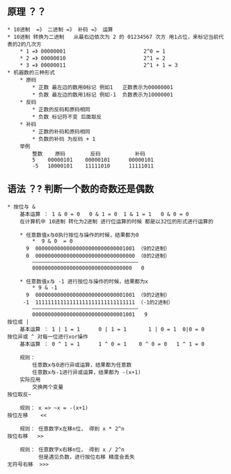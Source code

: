 ## 原理 ？？
    * 10进制  =》 二进制 =》 补码 =》 运算
    * 10进制 转换为二进制   从最右边依次为 2 的 01234567 次方 用1占位，来标记当前代表的2的几次方
        * 1 =》 00000001                         2^0 = 1
        * 2 =》 00000010                         2^1 = 2
        * 3 =》 00000011                         2^1 + 1 = 3 
    * 机器数的三种形式
        * 原码 
            * 正数 最左边的数用0标记 例如1   正数表示为00000001  
            * 负数 最左边的数用1标记 例如-1  负数表示为10000001
        * 反码
            * 正数的反码和原码相同
            * 负数 标记符不变 后面取反
        * 补码
            * 正数的补码和原码相同
            * 负数的补码 为反码 + 1
        举例
            整数    原码        反码           补码
            5    00000101    00000101      00000101
            -5   10000101    11111010      11111011
## 语法 ？? 判断一个数的奇数还是偶数
    * 按位与 & 
        基本运算 ： 1 & 0 = 0   0 & 1 = 0  1 & 1 = 1   0 & 0 = 0
        在计算机中 10进制 转化为2进制 进行位运算的时候 都是以32位的形式进行运算的

        * 任意数值x与0执行按位与操作的时候，结果都为0
            *  9 & 0  = 0
          9  00000000000000000000000000001001 （9的2进制）
          0  00000000000000000000000000000000 （0的2进制）
            ——————————————————————————————————
            00000000000000000000000000000000   0

        * 任意数值x与 -1 进行按位与操作的时候，结果都为x
            * 9 & -1
          9  00000000000000000000000000001001 （9的2进制）
         -1  11111111111111111111111111111111 （-1的2进制）
            ——————————————————————————————————
            000000000000000000000000000001001   9
    按位或 |
        基本运算 ： 1 | 1 = 1      0 | 1 = 1       1 | 0 = 1  0|0 = 0
    按位异或 ^ 对每一位进行xor操作
        基本运算 ： 0 ^ 1 = 1      1 ^ 0 = 1    0 ^ 0 = 0   1 ^ 1 = 0
        
        规则：
            任意数x与0进行异或运算，结果都为任意数
            任意数x与-1进行异或运算，结果都为 -(x+1)
        实际应用
            交换两个变量
    按位取反~

        规则： x => ~x = -(x+1)       
    按位左移    <<

        规则： 任意数字x左移n位， 得到 x * 2^n
    按位右移   >>

        规则： 任意数字x右移n位， 得到 x / 2^n
              但是遇见负数，进行按位右移 精度会丢失
    无符号右移  >>>